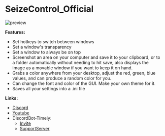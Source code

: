 # SeizeControl_Official
![preview](https://raw.githubusercontent.com/Zseni-Verified/SeizeControl_Official/main/colour_2_JmO_icon.ico)

**Features:**
* Set hotkeys to switch between windows
* Set a window's transparency
* Set a window to always be on top
* Screenshot an area on your computer and save it to your clipboard, or to a folder automatically without needing to hit save, also displays the image as a movable window if you want to keep it on hand.
* Grabs a color anywhere from your desktop, adjust the red, green, blue values, and can produce a random color for you.
* Can change the font and color of the GUI. Make your own theme for it.
* Saves all your settings into a .ini file

**Links:**
* [Discord](https://discord.gg/SXng95f)
* [Youtube](http://bit.ly/Zseni-Youtube)
* DiscordBot-Timely:
  * [Invite](https://discord.com/api/oauth2/authorize?client_id=836198930873057290&permissions=8&scope=bot)
  * [SupportServer](https://discord.gg/E8DnTgMvMW)


